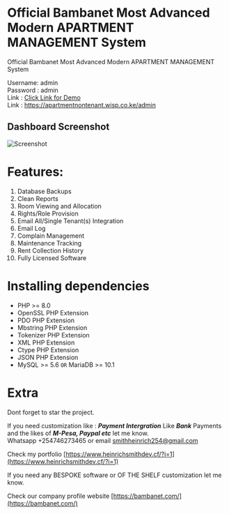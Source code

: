 
# Official Bambanet Most Advanced Modern APARTMENT MANAGEMENT System
Official Bambanet Most Advanced Modern APARTMENT MANAGEMENT System

Username: admin  
Password : admin  
Link : [Click Link for Demo](https://apartmentnontenant.wisp.co.ke/admin)  
Link : https://apartmentnontenant.wisp.co.ke/admin


Dashboard Screenshot
-----------

![Screenshot](https://github.com/Heinirich/Bambanet_Hostels/blob/main/public/Screenshot_2023-01-03_18-20-51.png?raw=true)

# Features:
1. Database Backups
2. Clean Reports
3. Room Viewing and Allocation
4. Rights/Role Provision
5. Email All/Single Tenant(s) Integration
6. Email Log
7. Complain Management
8. Maintenance Tracking
9. Rent Collection History
10. Fully Licensed Software

# Installing dependencies

- PHP >= 8.0
- OpenSSL PHP Extension
- PDO PHP Extension
- Mbstring PHP Extension
- Tokenizer PHP Extension
- XML PHP Extension
- Ctype PHP Extension
- JSON PHP Extension
- MySQL >= 5.6 `OR` MariaDB >= 10.1

# Extra

Dont forget to star the project. 


If you need customization like : ***Payment Intergration*** Like ***Bank*** Payments and the likes of ***M-Pesa, Paypal etc*** let me know.   
Whatsapp +254746273465 or email [smithheinrich254@gmail.com](mailto:smithheinrich254@gmail.com)   

Check my portfolio [https://www.heinrichsmithdev.cf/?i=1](https://www.heinrichsmithdev.cf/?i=1)   

If you need any BESPOKE software or OF THE SHELF customization let me know. 

Check our company profile website [https://bambanet.com/](https://bambanet.com/)   

